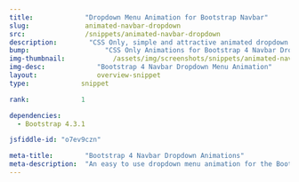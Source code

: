 ```yaml
---
title:             "Dropdown Menu Animation for Bootstrap Navbar"
slug:              animated-navbar-dropdown
src:               /snippets/animated-navbar-dropdown
description:	    "CSS Only, simple and attractive animated dropdown menu for Bootstrap 4 navbars"
bump:			        "CSS Only Animations for Bootstrap 4 Navbar Dropdowns"
img-thumbnail:	    	  /assets/img/screenshots/snippets/animated-navbar-dropdowns.jpg
img-desc:		      "Bootstrap 4 Navbar Dropdown Menu Animation"
layout:		    	  overview-snippet
type:             snippet

rank:             1

dependencies:     
  - Bootstrap 4.3.1

jsfiddle-id: "o7ev9czn"

meta-title:        "Bootstrap 4 Navbar Dropdown Animations"
meta-description:  "An easy to use dropdown menu animation for the Bootstrap 4 navbar component"
---
```

